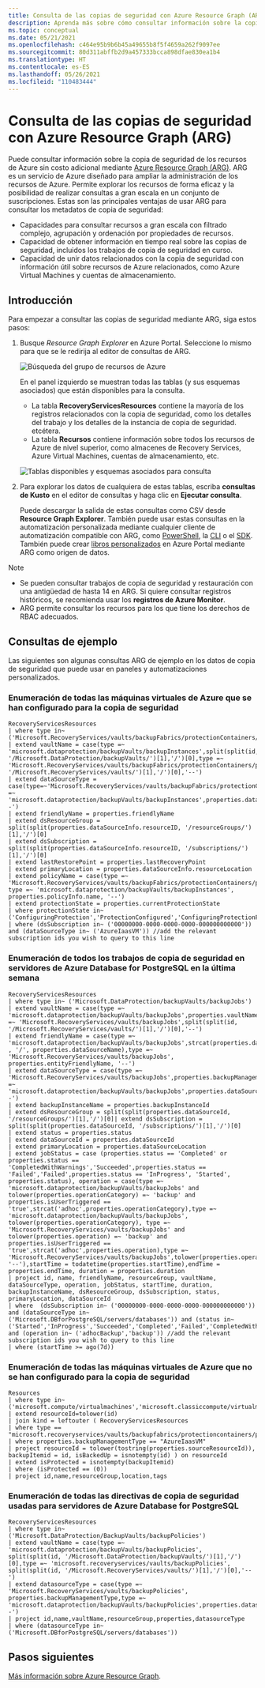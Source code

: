 ```yaml
---
title: Consulta de las copias de seguridad con Azure Resource Graph (ARG)
description: Aprenda más sobre cómo consultar información sobre la copia de seguridad de los recursos de Azure mediante Azure Resource Graph (ARG).
ms.topic: conceptual
ms.date: 05/21/2021
ms.openlocfilehash: c464e95b9b6b45a49655b8f5f4659a262f9097ee
ms.sourcegitcommit: 80d311abffb2d9a457333bcca898dfae830ea1b4
ms.translationtype: HT
ms.contentlocale: es-ES
ms.lasthandoff: 05/26/2021
ms.locfileid: "110483444"
---
```

# <a name="query-your-backups-using-azure-resource-graph-arg"></a>Consulta de las copias de seguridad con Azure Resource Graph (ARG)

Puede consultar información sobre la copia de seguridad de los recursos de Azure sin costo adicional mediante [Azure Resource Graph (ARG)](../governance/resource-graph/overview.md). ARG es un servicio de Azure diseñado para ampliar la administración de los recursos de Azure. Permite explorar los recursos de forma eficaz y la posibilidad de realizar consultas a gran escala en un conjunto de suscripciones. Estas son las principales ventajas de usar ARG para consultar los metadatos de copia de seguridad:

- Capacidades para consultar recursos a gran escala con filtrado complejo, agrupación y ordenación por propiedades de recursos.
- Capacidad de obtener información en tiempo real sobre las copias de seguridad, incluidos los trabajos de copia de seguridad en curso.
- Capacidad de unir datos relacionados con la copia de seguridad con información útil sobre recursos de Azure relacionados, como Azure Virtual Machines y cuentas de almacenamiento.

## <a name="getting-started"></a>Introducción

Para empezar a consultar las copias de seguridad mediante ARG, siga estos pasos:

1. Busque _Resource Graph Explorer_ en Azure Portal. Seleccione lo mismo para que se le redirija al editor de consultas de ARG.
    
    ![Búsqueda del grupo de recursos de Azure](./media/query-backups-using-azure-resource-graph/search-resource-graph-explorer.png)

    En el panel izquierdo se muestran todas las tablas (y sus esquemas asociados) que están disponibles para la consulta.
    
    - La tabla **RecoveryServicesResources** contiene la mayoría de los registros relacionados con la copia de seguridad, como los detalles del trabajo y los detalles de la instancia de copia de seguridad.  etcétera.
    - La tabla **Recursos** contiene información sobre todos los recursos de Azure de nivel superior, como almacenes de Recovery Services, Azure Virtual Machines, cuentas de almacenamiento, etc.

    ![Tablas disponibles y esquemas asociados para consulta](./media/query-backups-using-azure-resource-graph/tables-and-associated-schemas.png)

1. Para explorar los datos de cualquiera de estas tablas, escriba **consultas de Kusto** en el editor de consultas y haga clic en **Ejecutar consulta**.

    Puede descargar la salida de estas consultas como CSV desde **Resource Graph Explorer**. También puede usar estas consultas en la automatización personalizada mediante cualquier cliente de automatización compatible con ARG, como [PowerShell](../governance/resource-graph/first-query-powershell.md), la [CLI](../governance/resource-graph/first-query-azurecli.md) o el [SDK](../governance/resource-graph/first-query-python.md). También puede crear [libros personalizados](../azure-monitor/visualize/workbooks-overview.md) en Azure Portal mediante ARG como origen de datos.

>[!NOTE] 
>- Se pueden consultar trabajos de copia de seguridad y restauración con una antigüedad de hasta 14 en ARG. Si quiere consultar registros históricos, se recomienda usar los **registros de Azure Monitor**.
>- ARG permite consultar los recursos para los que tiene los derechos de RBAC adecuados.

## <a name="sample-queries"></a>Consultas de ejemplo

Las siguientes son algunas consultas ARG de ejemplo en los datos de copia de seguridad que puede usar en paneles y automatizaciones personalizados.

### <a name="list-all-azure-vms-that-have-been-configured-for-backup"></a>Enumeración de todas las máquinas virtuales de Azure que se han configurado para la copia de seguridad

```dotnetcli
RecoveryServicesResources 
| where type in~ ('Microsoft.RecoveryServices/vaults/backupFabrics/protectionContainers/protectedItems')
| extend vaultName = case(type =~ 'microsoft.dataprotection/backupVaults/backupInstances',split(split(id, '/Microsoft.DataProtection/backupVaults/')[1],'/')[0],type =~ 'Microsoft.RecoveryServices/vaults/backupFabrics/protectionContainers/protectedItems',split(split(id, '/Microsoft.RecoveryServices/vaults/')[1],'/')[0],'--')
| extend dataSourceType = case(type=~'Microsoft.RecoveryServices/vaults/backupFabrics/protectionContainers/protectedItems',properties.backupManagementType,type =~ 'microsoft.dataprotection/backupVaults/backupInstances',properties.dataSourceSetInfo.datasourceType,'--')
| extend friendlyName = properties.friendlyName
| extend dsResourceGroup = split(split(properties.dataSourceInfo.resourceID, '/resourceGroups/')[1],'/')[0]
| extend dsSubscription = split(split(properties.dataSourceInfo.resourceID, '/subscriptions/')[1],'/')[0]
| extend lastRestorePoint = properties.lastRecoveryPoint
| extend primaryLocation = properties.dataSourceInfo.resourceLocation
| extend policyName = case(type =~ 'Microsoft.RecoveryServices/vaults/backupFabrics/protectionContainers/protectedItems',properties.policyName, type =~ 'microsoft.dataprotection/backupVaults/backupInstances', properties.policyInfo.name, '--')
| extend protectionState = properties.currentProtectionState
| where protectionState in~ ('ConfiguringProtection','ProtectionConfigured','ConfiguringProtectionFailed','ProtectionStopped','SoftDeleted','ProtectionError')
| where (dsSubscription in~ ('00000000-0000-0000-0000-000000000000')) and (dataSourceType in~ ('AzureIaasVM')) //add the relevant subscription ids you wish to query to this line

```

### <a name="list-all-backup-jobs-on-azure-databases-for-postgresql-servers-in-the-last-one-week"></a>Enumeración de todos los trabajos de copia de seguridad en servidores de Azure Database for PostgreSQL en la última semana

```dotnetcli
RecoveryServicesResources 
| where type in~ ('Microsoft.DataProtection/backupVaults/backupJobs')
| extend vaultName = case(type =~ 'microsoft.dataprotection/backupVaults/backupJobs',properties.vaultName,type =~ 'Microsoft.RecoveryServices/vaults/backupJobs',split(split(id, '/Microsoft.RecoveryServices/vaults/')[1],'/')[0],'--')
| extend friendlyName = case(type =~ 'microsoft.dataprotection/backupVaults/backupJobs',strcat(properties.dataSourceSetName , '/', properties.dataSourceName),type =~ 'Microsoft.RecoveryServices/vaults/backupJobs', properties.entityFriendlyName, '--')
| extend dataSourceType = case(type =~ 'Microsoft.RecoveryServices/vaults/backupJobs',properties.backupManagementType,type =~ 'microsoft.dataprotection/backupVaults/backupJobs',properties.dataSourceType,'--')
| extend backupInstanceName = properties.backupInstanceId
| extend dsResourceGroup = split(split(properties.dataSourceId, '/resourceGroups/')[1],'/')[0]| extend dsSubscription = split(split(properties.dataSourceId, '/subscriptions/')[1],'/')[0]
| extend status = properties.status
| extend dataSourceId = properties.dataSourceId
| extend primaryLocation = properties.dataSourceLocation
| extend jobStatus = case (properties.status == 'Completed' or properties.status == 'CompletedWithWarnings','Succeeded',properties.status == 'Failed','Failed',properties.status == 'InProgress', 'Started', properties.status), operation = case(type =~ 'microsoft.dataprotection/backupVaults/backupJobs' and tolower(properties.operationCategory) =~ 'backup' and properties.isUserTriggered == 'true',strcat('adhoc',properties.operationCategory),type =~ 'microsoft.dataprotection/backupVaults/backupJobs', tolower(properties.operationCategory), type =~ 'Microsoft.RecoveryServices/vaults/backupJobs' and tolower(properties.operation) =~ 'backup' and properties.isUserTriggered == 'true',strcat('adhoc',properties.operation),type =~ 'Microsoft.RecoveryServices/vaults/backupJobs',tolower(properties.operation), '--'),startTime = todatetime(properties.startTime),endTime = properties.endTime, duration = properties.duration
| project id, name, friendlyName, resourceGroup, vaultName, dataSourceType, operation, jobStatus, startTime, duration, backupInstanceName, dsResourceGroup, dsSubscription, status, primaryLocation, dataSourceId
| where  (dsSubscription in~ ('00000000-0000-0000-0000-000000000000')) and (dataSourceType in~ ('Microsoft.DBforPostgreSQL/servers/databases')) and (status in~ ('Started','InProgress','Succeeded','Completed','Failed','CompletedWithWarnings')) and (operation in~ ('adhocBackup','backup')) //add the relevant subscription ids you wish to query to this line
| where (startTime >= ago(7d))

```

### <a name="list-all-azure-vms-that-have-not-been-configured-for-backup"></a>Enumeración de todas las máquinas virtuales de Azure que no se han configurado para la copia de seguridad

```dotnetcli
Resources
| where type in~ ('microsoft.compute/virtualmachines','microsoft.classiccompute/virtualmachines') 
| extend resourceId=tolower(id) 
| join kind = leftouter ( RecoveryServicesResources
| where type == "microsoft.recoveryservices/vaults/backupfabrics/protectioncontainers/protecteditems"
| where properties.backupManagementType == "AzureIaasVM"
| project resourceId = tolower(tostring(properties.sourceResourceId)), backupItemid = id, isBackedUp = isnotempty(id) ) on resourceId 
| extend isProtected = isnotempty(backupItemid)
| where (isProtected == (0))
| project id,name,resourceGroup,location,tags

```

### <a name="list-all-backup-policies-used-for-azure-databases-for-postgresql-servers"></a>Enumeración de todas las directivas de copia de seguridad usadas para servidores de Azure Database for PostgreSQL

```dotnetcli
RecoveryServicesResources 
| where type in~ ('Microsoft.DataProtection/BackupVaults/backupPolicies')
| extend vaultName = case(type =~ 'microsoft.dataprotection/backupVaults/backupPolicies', split(split(id, '/Microsoft.DataProtection/backupVaults/')[1],'/')[0],type =~ 'microsoft.recoveryservices/vaults/backupPolicies', split(split(id, '/Microsoft.RecoveryServices/vaults/')[1],'/')[0],'--')
| extend datasourceType = case(type =~ 'Microsoft.RecoveryServices/vaults/backupPolicies', properties.backupManagementType,type =~ 'microsoft.dataprotection/backupVaults/backupPolicies',properties.datasourceTypes[0],'--')
| project id,name,vaultName,resourceGroup,properties,datasourceType
| where (datasourceType in~ ('Microsoft.DBforPostgreSQL/servers/databases'))

```

## <a name="next-steps"></a>Pasos siguientes

[Más información sobre Azure Resource Graph](../governance/resource-graph/overview.md).
